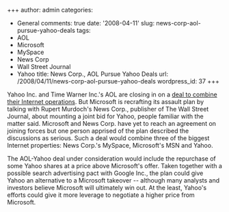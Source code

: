 +++
author: admin
categories:
- General
comments: true
date: '2008-04-11'
slug: news-corp-aol-pursue-yahoo-deals
tags:
- AOL
- Microsoft
- MySpace
- News Corp
- Wall Street Journal
- Yahoo
title: News Corp., AOL Pursue Yahoo Deals
url: /2008/04/11/news-corp-aol-pursue-yahoo-deals
wordpress_id: 37
+++


Yahoo Inc. and Time Warner Inc.'s AOL are closing in on a [deal to combine their Internet operations](http://online.wsj.com/article/SB120776803032602423.html). But Microsoft is recrafting its assault plan by talking with Rupert Murdoch's News Corp., publisher of The Wall Street Journal, about mounting a joint bid for Yahoo, people familiar with the matter said. Microsoft and News Corp. have yet to reach an agreement on joining forces but one person apprised of the plan described the discussions as serious. Such a deal would combine three of the biggest Internet properties: News Corp.'s MySpace, Microsoft's MSN and Yahoo.

The AOL-Yahoo deal under consideration would include the repurchase of some Yahoo shares at a price above Microsoft's offer. Taken together with a possible search advertising pact with Google Inc., the plan could give Yahoo an alternative to a Microsoft takeover -- although many analysts and investors believe Microsoft will ultimately win out. At the least, Yahoo's efforts could give it more leverage to negotiate a higher price from Microsoft.
